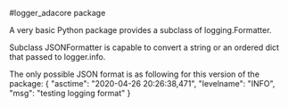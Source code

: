 #logger_adacore package

A very basic Python package provides a subclass of logging.Formatter.

Subclass JSONFormatter is capable to convert a string or an ordered dict
that passed to logger.info.

The only possible JSON format is as following for this version of the package:
{
    "asctime": "2020-04-26 20:26:38,471",
    "levelname": "INFO",
    "msg": "testing logging format"
}
